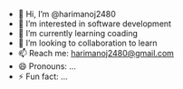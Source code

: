 - 👋 Hi, I’m @harimanoj2480
- 👀 I’m interested in software development  
- 🌱 I’m currently learning coading
- 💞️ I’m looking to collaboration to learn
- 📫 Reach me: harimanoj2480@gmail.com
- 😄 Pronouns: ...
- ⚡ Fun fact: ...

<!---
harimanoj2480/harimanoj2480 is a ✨ special ✨ repository because its `README.md` (this file) appears on your GitHub profile.
You can click the Preview link to take a look at your changes.
--->
